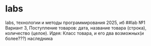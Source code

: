 # labs
labs, технологии и методы программирования 2025, иб
##lab №1
Вариант 3, Поступление товаров: дата, название товара (строка), количество (целое). Идея: Класс товара, и его два возможных(и более???) наследника
